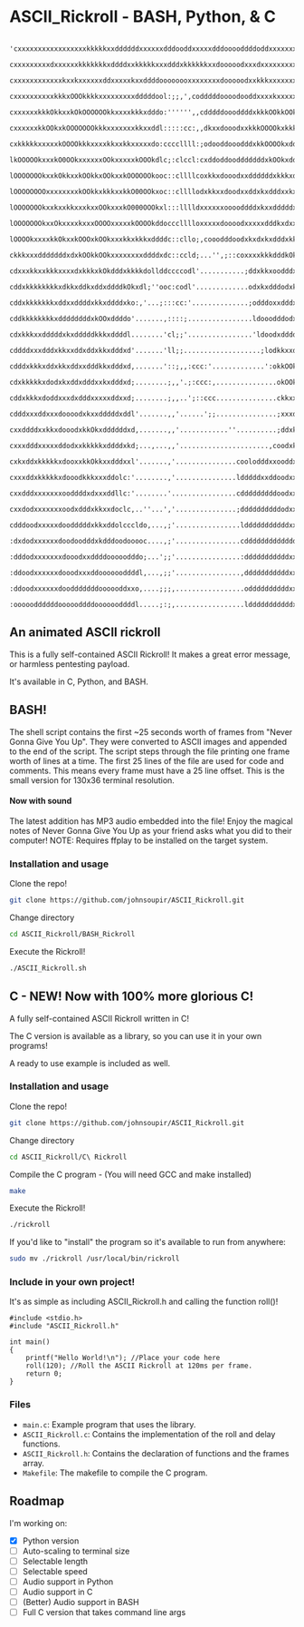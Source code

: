 # ASCII_Rickroll - BASH, Python, & C
          'cxxxxxxxxxxxxxxxxxkkkkkxxddddddxxxxxxdddooddxxxxxdddooooddddoddxxxxxxxxxdddooddc               
           cxxxxxxxxxdxxxxxxkkkkkkkxddddxxkkkkkxxxdddxkkkkkkxxdooooodxxxdxxxxxxxxxxddoooddc               
           cxxxxxxxxxxxxkxxkxxxxxxddxxxxxkxxddddoooooooxxxxxxxxdooooodxxkkkxxxxxxxxxddodddc               
           cxxxxxxxxxxkkkxOOOkkkkxxxxxxxxxdddddool:;;,',codddddoooodooddxxxxkxxxxxxxddodddc               
           cxxxxxxkkkOkkxxkOkOOOOOOkkxxxxkkkxdddo:'''''',,cdddddoooddddxkkkOOkkOOkxddoddddc               
           cxxxxxxkkOOkxkOOOOOOOkkkxxxxxxxkkxxddl:::::cc:,,dkxxdooodxxkkkOOOOkxkkkxddoddddc               
           cxkkkkkxxxxxkOOOOkkkxxxxkkxxkkxxxxxdo:ccccllll:;odooddooodddxkkOOOOkxddxxxddxxxc               
           lkOOOOOkxxxkO0OOkxxxxxxOOkxxxxxkOOOkdlc;:clccl:cxddoddoodddddddxkOOkxdddxxxxkxxl               
           lOOOOOOOkxxkOkkxxkOOkkxOOkxxkOOOOOOkooc::cllllcoxkkxdooodxxddddddxkkkxddxxkOOOkl               
           lOOOOOOOOxxxxxxxxkOOkkxkkkxxkkO00OOkxoc::cllllodxkkxxdoodxxddxkxdddxxkxxkOO0000o               
           lOOOOOOOkxxkxxkkxxxkxxOOkxxxkO000OOOkxl:::lllldxxxxxxooooddddxkxxdddddxxk000000o               
           lOOOOOOOkxxOkxxxxkxxxOOOOxxxxxkOOOOkddoccclllloxxxxxdoooodxxxxxdddkxdxxxkO00000d               
           lOOOOkxxxxkkOkxxkOOOxkOOkxxxkkxkkkxddddc::cllo;,cooodddoodxkxdxkxdddxkkxkO00000d               
           ckkkxxxdddddddxdxkOOkkOOkxxxxxxxxddddxdc::ccld;...'',;::coxxxxkkkdddkOkkxxkO000d               
           cdxxxkkxxkkkxxxxdxkkkxkOkdddxkkkkdollddccccodl'...........;ddxkkxoodddxxxxxxOO0o               
           cddxkkkkkkkkxdkkxddkxddxddddkOkxdl;''ooc:codl'.............odxkxdddodxkxxxkkxkkl               
           cddxkkkkkkkxddxxddddxkkxddddxko:,'...;:::cc:'..............;odddoxxdddxkkkOOOkxl               
           cddkkkkkkkkxddddddddxkOOxddddo'.......,::::;................ldooodddodxkkkkOOkxl               
           cdxkkkxxdddddxkxdddddkkkxddddl........'cl;;'................'ldoodxddddxxkkkOOkl               
           cddddxxxdddxkkxxddxddxkkxdddxd'.......'ll;;...................;lodkkxxdddddxkOkl               
           cdddxkkkxddxkkxddxxdddkkxdddxd,.......'::;,,:ccc:'.............':okkOOkddddddxxl               
           cdxkkkkkxdodxkxddxdddxxkxdddxd;........;,,'.;:ccc:,...............okOOkxxkkkkxxl               
           cddxkkkxdoddxxxdxdddxxxxxddxxd;........;,,..';::ccc...............ckkxxdxkxkOOkl               
           cdddxxxddxxxdoooodxkxxdddddxddl'.......,,'......';;...............;xxxdxxxxkOOkl               
           cxxddddxxkkxdooodxkkOkxddddddxd,.......,,'............''..........;ddxkkxdddkxxl               
           cxxxdddxxxxxddodxxkkkkkxddddxkd;...,...,,'......................,coodxkkkxdodxko               
           cxkxddxkkkkkxdooxxkkOkkxxdddxxl'.......,'...............coolodddxxooddxxxxdodxkl               
           cxxxddxkkkkkxdooodkkkxxxddolc:'........,'...............ldddddxxddoodxxxxxxddkOo               
           cxxdddxxxxxxxooddddxdxxxddllc:'........'................cdddddddddoodxxxxxxddxko               
           cxxdodxxxxxxxoodxdddxkkxxdoclc,..''...','...............;ddddddddddodxxxxxxddxko               
           cdddoodxxxxxdoodddddxkkxddolcccldo,...,;'................ldddddddddddxxxxxxdddkl               
           :dxdodxxxxxxdoodoodddxkdddoodooooc....,;'................cddddddddddddddddddddxl               
           :dddodxxxxxxxdooodxxddddooooodddo;...';;'................:dddddddddddxxxxxxxddxl               
           :ddoodxxxxxxdooodxxxddooooooddddl,...,;;'................,dddddddddddxxxxxxxdddc               
           :ddoodxxxxxxdoodddddddoooooddxxo,....;;;,.................oddddddddddxxxxxxxdddc               
           :oooooddddddoooooddddooooooddddl.....;:;,.................ldddddddddddxxxxxxdddc'               
## An animated ASCII rickroll 

This is a fully self-contained ASCII Rickroll! It makes a great error message, or harmless pentesting payload. 

It's available in C, Python, and BASH. 


## BASH!

The shell script contains the first ~25 seconds worth of frames from "Never Gonna Give You Up". They were converted to ASCII images and appended to the end of the script. The script steps through the file printing one frame worth of lines at a time. The first 25 lines of the file are used for code and comments. This means every frame must have a 25 line offset. This is the small version for 130x36 terminal resolution.

#### Now with sound

The latest addition has MP3 audio embedded into the file! Enjoy the magical notes of Never Gonna Give You Up as your friend asks what you did to their computer! NOTE: Requires ffplay to be installed on the target system.

### Installation and usage

Clone the repo!
```sh
git clone https://github.com/johnsoupir/ASCII_Rickroll.git
```

Change directory
```sh
cd ASCII_Rickroll/BASH_Rickroll
```

Execute the Rickroll!
```sh
./ASCII_Rickroll.sh
```

## C - NEW! Now with 100% more glorious C!

A fully self-contained ASCII Rickroll written in C!

The C version is available as a library, so you can use it in your own programs!

A ready to use example is included as well. 


### Installation and usage

Clone the repo!
```sh
git clone https://github.com/johnsoupir/ASCII_Rickroll.git
```

Change directory
```sh
cd ASCII_Rickroll/C\ Rickroll
```

Compile the C program - (You will need GCC and make installed)
```sh
make
```

Execute the Rickroll!
```sh
./rickroll
```
If you'd like to "install" the program so it's available to run from anywhere:
```sh
sudo mv ./rickroll /usr/local/bin/rickroll
```

### Include in your own project!
It's as simple as including ASCII_Rickroll.h and calling the function roll()!

```
#include <stdio.h>
#include "ASCII_Rickroll.h"

int main() 
{
    printf("Hello World!\n"); //Place your code here
    roll(120); //Roll the ASCII Rickroll at 120ms per frame. 
    return 0;
}
```


### Files
- `main.c`: Example program that uses the library.
- `ASCII_Rickroll.c`: Contains the implementation of the roll and delay functions.
- `ASCII_Rickroll.h`: Contains the declaration of functions and the frames array.
- `Makefile`: The makefile to compile the C program.

## Roadmap
I'm working on:

- [x] Python version
- [ ] Auto-scaling to terminal size
- [ ] Selectable length
- [ ] Selectable speed
- [ ] Audio support in Python
- [ ] Audio support in C
- [ ] (Better) Audio support in BASH
- [ ] Full C version that takes command line args
